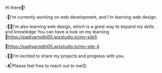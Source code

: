 Hi there👋! 

-🌱I'm currently working on web development, and I'm learning web design. 

-🧗‍♀️I'm also learning web design, which is a great way to expand my skills and knowledge 
    You can have a look on my learning 
   🔗https://padiyarnidhi05.wixstudio.io/my-site5
   
   🔗https://padiyarnidhi05.wixstudio.io/my-site-4
   
-👩‍💻I'm excited to share my projects and progress with you. 

-📬Please feel free to reach out to me😊.







